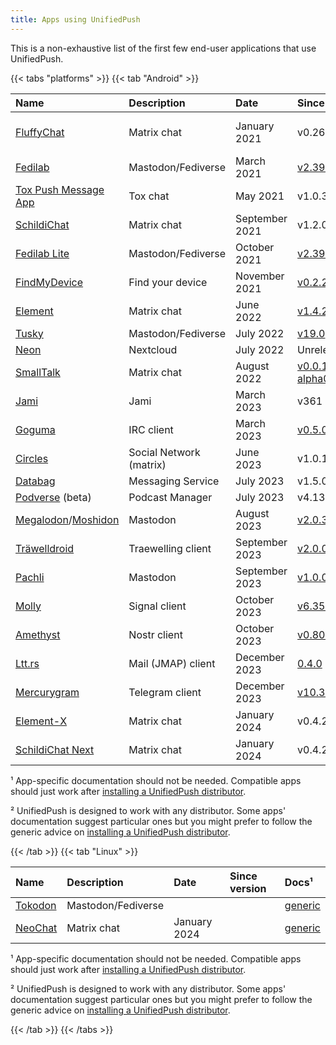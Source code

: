 ```yaml
---
title: Apps using UnifiedPush
---
```


This is a non-exhaustive list of the first few end-user applications that use UnifiedPush.

{{< tabs "platforms" >}}
{{< tab "Android" >}}

| Name                                                                                                | Description        | Date           | Since version                                                                       | Docs¹                                                                                                                      |
|:----------------------------------------------------------------------------------------------------|:-------------------|:---------------|:------------------------------------------------------------------------------------|:---------------------------------------------------------------------------------------------------------------------------|
| [FluffyChat](https://fluffychat.im/)                                                                | Matrix chat        | January 2021   | v0.26.1                                                                             | [FluffyChat push notifications](https://gitlab.com/famedly/fluffychat/-/wikis/Push-Notifications-without-Google-Services)² |
| [Fedilab](https://fedilab.app/)                                                                     | Mastodon/Fediverse | March 2021     | [v2.39.0](https://framagit.org/tom79/fedilab/-/releases/2.39.0)                     | [Fedilab push notifications](https://fedilab.app/wiki/features/push-notifications/)²                                       |
| [Tox Push Message App](https://github.com/zoff99/tox_push_msg_app)                                  | Tox chat           | May 2021       | v1.0.3                                                                              | [generic](../distributors/)                                                                                                |
| [SchildiChat](https://github.com/SchildiChat/SchildiChat-android/)                                  | Matrix chat        | September 2021 | v1.2.0.sc42                                                                         | [generic](../distributors/)                                                                                                |
| [Fedilab Lite](https://fedilab.app/)                                                                | Mastodon/Fediverse | October 2021   | [v2.39.0](https://framagit.org/tom79/fedilab/-/releases/2.39.0)                     | [Fedilab push notifications](https://fedilab.app/wiki/features/push-notifications/)²                                       |
| [FindMyDevice](https://gitlab.com/Nulide/findmydevice/)                                             | Find your device   | November 2021  | [v0.2.2](https://gitlab.com/Nulide/findmydevice/-/releases/v0.2.2)                  | [generic](../distributors/)                                                                                                |
| [Element](https://github.com/element-hq/element-android/)                                           | Matrix chat        | June 2022      | [v1.4.26](https://github.com/element-hq/element-android/releases/tag/v1.4.26)       | [generic](../distributors/)                                                                                                |
| [Tusky](https://tusky.app/)                                                                         | Mastodon/Fediverse | July 2022      | [v19.0](https://github.com/tuskyapp/Tusky/releases/tag/v19.0)                       | [generic](../distributors/)                                                                                                |
| [Neon](https://github.com/nextcloud/neon)                                                           | Nextcloud          | July 2022      | Unreleased                                                                          | [generic](../distributors)                                                                                                 |
| [SmallTalk](https://github.com/ouchadam/small-talk)                                                 | Matrix chat        | August 2022    | [v0.0.1-alpha04](https://github.com/ouchadam/small-talk/releases/tag/0.0.1-alpha04) | [generic](../distributors)                                                                                                 |
| [Jami](https://jami.net)                                                                            | Jami               | March 2023     | v361                                                                                | [generic](../distributors)                                                                                                 |
| [Goguma](https://sr.ht/~emersion/goguma)                                                            | IRC client         | March 2023     | [v0.5.0](https://git.sr.ht/~emersion/goguma/refs/v0.5.0)                            | [generic](../distributors)                                                                                                 |
| [Circles](https://gitlab.futo.org/circles/circles-android)                                          | Social Network (matrix) | June 2023 | v1.0.11                                                                             | [generic](../distributors)                                                                          
| [Databag](https://github.com/balzack/databag)                                                       | Messaging Service  | July 2023      | v1.5.0                                                                              | [generic](../distributors)                                                                                                 |
| [Podverse](https://github.com/podverse/podverse-rn) (beta)                                          | Podcast Manager    | July 2023      | v4.13.1                                                                             | [generic](../distributors)                                                                                                 |
| [Megalodon](https://github.com/sk22/megalodon)/[Moshidon](https://github.com/LucasGGamerM/moshidon) | Mastodon           | August 2023    | [v2.0.3+fork.98](https://github.com/sk22/megalodon/releases/tag/v2.0.3%2Bfork.98)   | [generic](../distributors)                                                                                                 |
| [Träwelldroid](https://github.com/Traewelldroid/traewelldroid)                                      | Traewelling client | September 2023 | [v2.0.0](https://github.com/Traewelldroid/traewelldroid/releases/tag/v2.0.0)        | [generic](../distributors)                                                                                                 |
| [Pachli](https://pachli.app/)                                                                       | Mastodon           | September 2023 | [v1.0.0](https://github.com/pachli/pachli-android/releases/tag/v1.0)                | [generic](../distributors/)                                                                                                |
| [Molly](https://github.com/mollyim/mollyim-android-unifiedpush)                                     | Signal client      | October 2023   | [v6.35.3-1.up1](https://github.com/mollyim/mollyim-android-unifiedpush/releases/tag/v6.35.3-1.up1)        | [mollysocket](https://github.com/mollyim/mollysocket)                                           |
| [Amethyst](https://github.com/vitorpamplona/amethyst/)                                              | Nostr client       | October 2023   | [v0.80.1](https://github.com/vitorpamplona/amethyst/releases/tag/v0.80.1)           | [generic](../distributors/)                                                                                                |
| [Ltt.rs](https://codeberg.org/iNPUTmice/lttrs-android)                                              | Mail (JMAP) client | December 2023  | [0.4.0](https://codeberg.org/iNPUTmice/lttrs-android/releases/tag/0.4.0)             | [generic](../distributors)                                                                                                 |
| [Mercurygram](https://github.com/drizzt/Telegram-FOSS/tree/Mercurygram)                             | Telegram client    | December 2023  | [v10.3.2.1](https://github.com/drizzt/Telegram-FOSS/releases/tag/v10.3.2.1)         | [generic](../distributors)                                                                                                 |
| [Element-X](https://github.com/element-hq/element-x-android)                                        | Matrix chat        | January 2024   | v0.4.2                                                                              | [generic](../distributors/)                                                                                                |
| [SchildiChat Next](https://github.com/SchildiChat/schildichat-android-next)                         | Matrix chat        | January 2024   | v0.4.2.sc1                                                                          | [generic](../distributors/)                                                                                                |

¹ App-specific documentation should not be needed. Compatible apps should just work after [installing a UnifiedPush distributor](../distributors/).

² UnifiedPush is designed to work with any distributor. Some apps' documentation suggest particular ones but you might prefer to follow the generic advice on [installing a UnifiedPush distributor](../distributors/).

{{< /tab >}}
{{< tab "Linux" >}}

| Name                                                                                                | Description        | Date           | Since version | Docs¹                       |
|:----------------------------------------------------------------------------------------------------|:-------------------|:---------------|:--------------|:----------------------------|
| [Tokodon](https://apps.kde.org/tokodon/)                                                            | Mastodon/Fediverse |                |               | [generic](../distributors/) |
| [NeoChat](https://apps.kde.org/neochat/)                                                            | Matrix chat        | January 2024   |               | [generic](../distributors/) |

¹ App-specific documentation should not be needed. Compatible apps should just work after [installing a UnifiedPush distributor](../distributors/).

² UnifiedPush is designed to work with any distributor. Some apps' documentation suggest particular ones but you might prefer to follow the generic advice on [installing a UnifiedPush distributor](../distributors/).

{{< /tab >}}
{{< /tabs >}}
